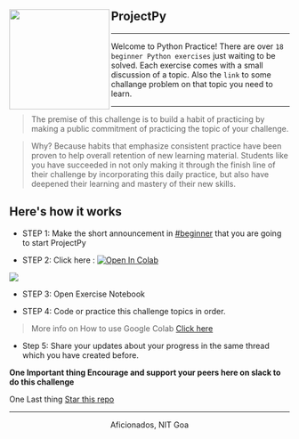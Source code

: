## ProjectPy<img align="left" src="https://www.python.org/static/opengraph-icon-200x200.png" width="180px">


---

Welcome to Python Practice! There are over `18 beginner Python exercises` just waiting to be solved. Each exercise comes with a small discussion of a topic. Also the `link` to some challange problem on that topic you need to learn.

---


> The premise of this challenge is to build a habit of practicing by making a public commitment of practicing the topic of your challenge.

> Why? Because habits that emphasize consistent practice have been proven to help overall retention of new learning material. Students like you have succeeded in not only making it through the finish line of their challenge by incorporating this daily practice, but also have deepened their learning and mastery of their new skills.

## Here's how it works

- STEP 1: Make the short announcement in [#beginner](https://app.slack.com/client/TM8FYLLN8/CMD47FR0Q/details/members) that you are going to start ProjectPy

- STEP 2: Click here : [![Open In Colab](https://colab.research.google.com/assets/colab-badge.svg)](https://colab.research.google.com/github/NITG-Aficionados/ProjectPy/)


<img align="center" src="https://github.com/gargarchit/ProjectPy/blob/master/colab.png">

- STEP 3: Open Exercise Notebook

- STEP 4: Code or practice this challenge topics in order.

> More info on How to use Google Colab [Click here](https://colab.research.google.com/notebooks/welcome.ipynb)

- Step 5: Share your updates about your progress in the same thread which you have created before.

**One Important thing Encourage and support your peers here on slack to do this challenge**


One Last thing [Star this repo](https://github.com/NITG-Aficionados/ProjectPy)

----

<p align="center">
  Aficionados, NIT Goa
</p>

